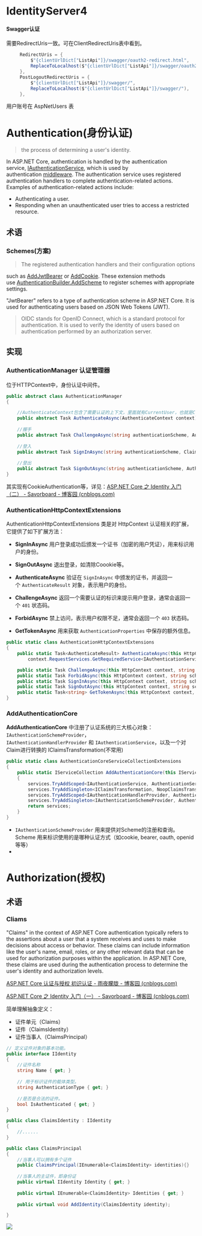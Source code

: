 # IdentityServer4

#### Swagger认证

需要RedirectUris一致。可在ClientRedirectUris表中看到。
```cs
     RedirectUris = {
         $"{clientUrlDict["ListApi"]}/swagger/oauth2-redirect.html",
         ReplaceToLocalhost($"{clientUrlDict["ListApi"]}/swagger/oauth2-redirect.html"),
     },
     PostLogoutRedirectUris = {
         $"{clientUrlDict["ListApi"]}/swagger/",
         ReplaceToLocalhost($"{clientUrlDict["ListApi"]}/swagger/"),
     },

```

用户账号在 AspNetUsers 表


# Authentication(身份认证)

> the process of determining a user's identity.

In ASP.NET Core, authentication is handled by the authentication service, [IAuthenticationService](https://learn.microsoft.com/en-us/dotnet/api/microsoft.aspnetcore.authentication.iauthenticationservice), which is used by authentication [middleware](https://learn.microsoft.com/en-us/aspnet/core/fundamentals/middleware/?view=aspnetcore-8.0). The authentication service uses registered authentication handlers to complete authentication-related actions. Examples of authentication-related actions include:

- Authenticating a user.
- Responding when an unauthenticated user tries to access a restricted resource.

## 术语
### Schemes(方案)

> The registered authentication handlers and their configuration options

such as [AddJwtBearer](https://learn.microsoft.com/en-us/dotnet/api/microsoft.extensions.dependencyinjection.jwtbearerextensions.addjwtbearer) or [AddCookie](https://learn.microsoft.com/en-us/dotnet/api/microsoft.extensions.dependencyinjection.cookieextensions.addcookie). These extension methods use [AuthenticationBuilder.AddScheme](https://learn.microsoft.com/en-us/dotnet/api/microsoft.aspnetcore.authentication.authenticationbuilder.addscheme) to register schemes with appropriate settings.

"JwtBearer" refers to a type of authentication scheme in ASP.NET Core. It is used for authenticating users based on JSON Web Tokens (JWT).


> OIDC stands for OpenID Connect, which is a standard protocol for authentication. It is used to verify the identity of users based on authentication performed by an authorization server.


## 实现

### AuthenticationManager 认证管理器

位于HTTPContext中，身份认证中间件。

```cs
public abstract class AuthenticationManager
{

    //AuthenticateContext包含了需要认证的上下文，里面就有CurrentUser，也就是ClaimsPrincipal
    public abstract Task AuthenticateAsync(AuthenticateContext context);
    
    //握手
    public abstract Task ChallengeAsync(string authenticationScheme, AuthenticationProperties properties, ChallengeBehavior behavior);
    
    //登入
    public abstract Task SignInAsync(string authenticationScheme, ClaimsPrincipal principal, AuthenticationProperties properties);
    
    //登出
    public abstract Task SignOutAsync(string authenticationScheme, AuthenticationProperties properties);
}

```

其实现有CookieAuthentication等，详见：[ASP.NET Core 之 Identity 入门（二） - Savorboard - 博客园 (cnblogs.com)](https://www.cnblogs.com/savorboard/p/aspnetcore-identity2.html)

### AuthenticationHttpContextExtensions

AuthenticationHttpContextExtensions 类是对 HttpContext 认证相关的扩展，它提供了如下扩展方法：

- **SignInAsync** 用户登录成功后颁发一个证书（加密的用户凭证），用来标识用户的身份。
    
- **SignOutAsync** 退出登录，如清除Coookie等。
    
- **AuthenticateAsync** 验证在 `SignInAsync` 中颁发的证书，并返回一个 `AuthenticateResult` 对象，表示用户的身份。
    
- **ChallengeAsync** 返回一个需要认证的标识来提示用户登录，通常会返回一个 `401` 状态码。
    
- **ForbidAsync** 禁上访问，表示用户权限不足，通常会返回一个 `403` 状态码。
    
- **GetTokenAsync** 用来获取 `AuthenticationProperties` 中保存的额外信息。


```cs
public static class AuthenticationHttpContextExtensions
{
    public static Task<AuthenticateResult> AuthenticateAsync(this HttpContext context, string scheme) =>
        context.RequestServices.GetRequiredService<IAuthenticationService>().AuthenticateAsync(context, scheme);

    public static Task ChallengeAsync(this HttpContext context, string scheme, AuthenticationProperties properties) { }
    public static Task ForbidAsync(this HttpContext context, string scheme, AuthenticationProperties properties) { }
    public static Task SignInAsync(this HttpContext context, string scheme, ClaimsPrincipal principal, AuthenticationProperties properties) {}
    public static Task SignOutAsync(this HttpContext context, string scheme, AuthenticationProperties properties) { }
    public static Task<string> GetTokenAsync(this HttpContext context, string scheme, string tokenName) { }
}

```


### AddAuthenticationCore

**AddAuthenticationCore** 中注册了认证系统的三大核心对象：`IAuthenticationSchemeProvider`，`IAuthenticationHandlerProvider` 和 `IAuthenticationService`，以及一个对Claim进行转换的 IClaimsTransformation(不常用)

```cs
public static class AuthenticationCoreServiceCollectionExtensions
{
    public static IServiceCollection AddAuthenticationCore(this IServiceCollection services)
    {
        services.TryAddScoped<IAuthenticationService, AuthenticationService>();
        services.TryAddSingleton<IClaimsTransformation, NoopClaimsTransformation>(); // Can be replaced with scoped ones that use DbContext
        services.TryAddScoped<IAuthenticationHandlerProvider, AuthenticationHandlerProvider>();
        services.TryAddSingleton<IAuthenticationSchemeProvider, AuthenticationSchemeProvider>();
        return services;
    }
}

```


- `IAuthenticationSchemeProvider` 用来提供对Scheme的注册和查询。Scheme 用来标识使用的是哪种认证方式（如cookie, bearer, oauth, openid 等等）
- 

# Authorization(授权)

## 术语
### Cliams
"Claims" in the context of ASP.NET Core authentication typically refers to the assertions about a user that a system receives and uses to make decisions about access or behavior. These claims can include information like the user's name, email, roles, or any other relevant data that can be used for authorization purposes within the application. In ASP.NET Core, these claims are used during the authentication process to determine the user's identity and authorization levels.

[ASP.NET Core 认证与授权 初识认证 - 雨夜朦胧 - 博客园 (cnblogs.com)](https://www.cnblogs.com/RainingNight/p/introduce-basic-authentication-in-asp-net-core.html)

[ASP.NET Core 之 Identity 入门（一） - Savorboard - 博客园 (cnblogs.com)](https://www.cnblogs.com/savorboard/p/aspnetcore-identity.html)

简单理解抽象定义：
- 证件单元（Claims） 
- 证件（ClaimsIdentity）
- 证件当事人（ClaimsPrincipal）

 
```cs
// 定义证件对象的基本功能。
public interface IIdentity
{
    //证件名称
    string Name { get; }
    
    // 用于标识证件的载体类型。
    string AuthenticationType { get; }
    
    //是否是合法的证件。
    bool IsAuthenticated { get; }
}

public class ClaimsIdentity : IIdentity
{
    //......
}

public class ClaimsPrincipal 
{
    //当事人可以拥有多个证件
    public ClaimsPrincipal(IEnumerable<ClaimsIdentity> identities){}
    
    //当事人的主证件，即身份证
    public virtual IIdentity Identity { get; }
    
    public virtual IEnumerable<ClaimsIdentity> Identities { get; }
    
    public virtual void AddIdentity(ClaimsIdentity identity);

}
```


![](../../attachments/Pasted%20image%2020240627160448.png)

